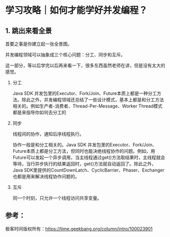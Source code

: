# 学习攻略｜如何才能学好并发编程？

## 1. 跳出来看全景

首要之事是你建立起一张全景图。

并发编程领域可以抽象成三个核心问题：分工、同步和互斥。

这一部分，等以后学完以后再来看一下，很多东西虽然老师在讲，但是没有太大的感觉。

1. 分工

   Java SDK 并发包里的Executor、Fork/Join、Future本质上都是一种分工方法。除此之外，并发编程领域还总结了一些设计模式，基本上都是和分工方法相关的。例如生产者-消费者、Thread-Per-Message、Worker Thread模式都是来指导你如何去分工的

2. 同步

   线程间的协作，通知后序线程执行。

   协作一般是和分工相关的。Java SDK 并发包里的Executor、Fork/Join、Future本质上都是分工方法，但同时也能决绝线程协作的问题。例如，用Future可以发起一个异步调用，当主线程通过get()方法取结果时，主线程就会等待，当行异步执行的结果返回时，get()方法就自动返回了。除此之外，Java SDK里提供的CountDownLatch、CyclicBarrier、Phaser、Exchanger也都是用来解决线程协作问题的。

3. 互斥

   同一个时刻，只允许一个线程访问共享变量。



## 参考：

极客时间版权所有：https://time.geekbang.org/column/intro/100023901

